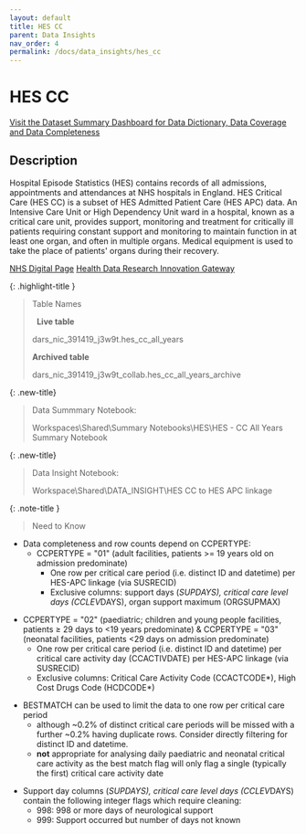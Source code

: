 ```yaml
---
layout: default
title: HES CC
parent: Data Insights
nav_order: 4
permalink: /docs/data_insights/hes_cc
---
```


# HES CC

<span class="fs-3">
  <a href="https://github.com/BHFDSC/cvd-covid-tre-dashboard" class="btn" target="_blank">Visit the Dataset Summary Dashboard for Data Dictionary, Data Coverage and Data Completeness</a>
</span>

## Description
Hospital Episode Statistics (HES) contains records of all admissions, appointments and attendances at NHS hospitals in England. HES Critical Care (HES CC) is a subset of HES Admitted Patient Care (HES APC) data. An Intensive Care Unit or High Dependency Unit ward in a hospital, known as a critical care unit, provides support, monitoring and treatment for critically ill patients requiring constant support and monitoring to maintain function in at least one organ, and often in multiple organs. Medical equipment is used to take the place of patients' organs during their recovery.

<span class="fs-3">
  <a href="https://digital.nhs.uk/data-and-information/data-tools-and-services/data-services/hospital-episode-statistics" class="btn" target="_blank">NHS Digital Page</a>
</span>

<span class="fs-3">
  <a href="https://web.www.healthdatagateway.org/dataset/80564a6b-1458-41de-a131-772eb93c0509" class="btn" target="_blank">Health Data Research Innovation Gateway</a>
</span>

{: .highlight-title }
> Table Names
>
> &nbsp;
> **Live table**
> >
> dars_nic_391419_j3w9t.hes_cc_all_years
>
> **Archived table**
> >
> dars_nic_391419_j3w9t_collab.hes_cc_all_years_archive

{: .new-title}
> Data Summmary Notebook:
> 
> Workspaces\Shared\Summary Notebooks\HES\HES - CC All Years Summary Notebook

{: .new-title}
> Data Insight Notebook:
> 
> Workspace\Shared\DATA_INSIGHT\HES CC to HES APC linkage

{: .note-title }
> Need to Know
>
 - Data completeness and row counts depend on CCPERTYPE:
   - CCPERTYPE = "01" (adult facilities, patients >= 19 years old on admission predominate)
       - One row per critical care period (i.e. distinct ID and datetime) per HES-APC linkage (via SUSRECID)
       - Exclusive columns: support days (*SUPDAYS), critical care level days (CCLEV*DAYS), organ support maximum (ORGSUPMAX)
>
  - CCPERTYPE = "02" (paediatric; children and young people facilities, patients ≥ 29 days to <19 years predominate) & CCPERTYPE = "03" (neonatal facilities, patients <29 days on admission predominate)
      - One row per critical care period (i.e. distinct ID and datetime) per critical care activity day (CCACTIVDATE) per HES-APC linkage (via SUSRECID)
      - Exclusive columns: Critical Care Activity Code (CCACTCODE*), High Cost Drugs Code (HCDCODE*)
>
  - BESTMATCH can be used to limit the data to one row per critical care period
    - although ~0.2% of distinct critical care periods will be missed with a further ~0.2% having duplicate rows. Consider directly filtering for distinct ID and datetime.
    - **not** appropriate for analysing daily paediatric and neonatal critical care activity as the best match flag will only flag a single (typically the first) critical care activity date
>
  - Support day columns (*SUPDAYS), critical care level days (CCLEV*DAYS) contain the following integer flags which require cleaning:
    - 998: 998 or more days of neurological support
    - 999: Support occurred but number of days not known
>
